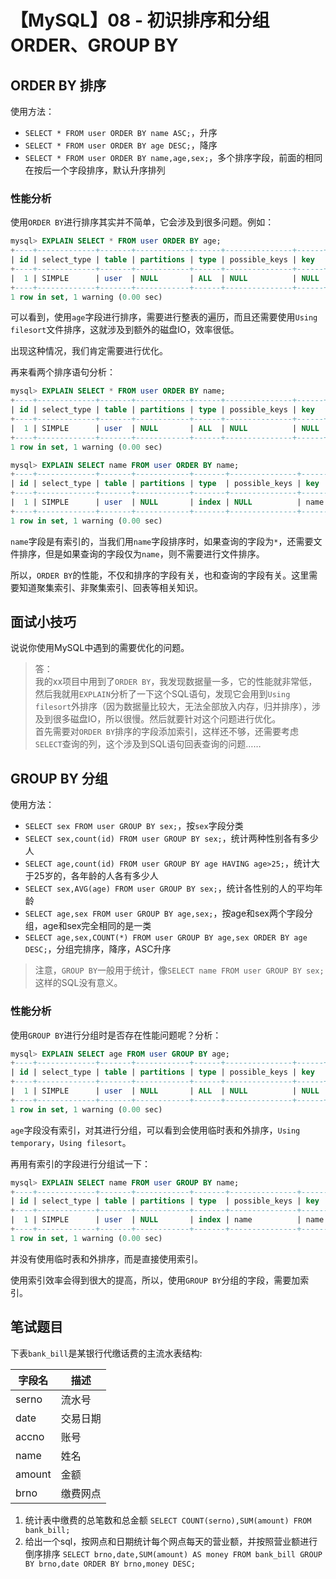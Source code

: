 # 【MySQL】08 - 初识排序和分组 ORDER、GROUP BY


## ORDER BY 排序

使用方法：  
- `SELECT * FROM user ORDER BY name ASC;`，升序
- `SELECT * FROM user ORDER BY age DESC;`，降序
- `SELECT * FROM user ORDER BY name,age,sex;`，多个排序字段，前面的相同在按后一个字段排序，默认升序排列


### 性能分析

使用`ORDER BY`进行排序其实并不简单，它会涉及到很多问题。例如：  
```sql
mysql> EXPLAIN SELECT * FROM user ORDER BY age;
+----+-------------+-------+------------+------+---------------+------+---------+------+------+----------+----------------+
| id | select_type | table | partitions | type | possible_keys | key  | key_len | ref  | rows | filtered | Extra          |
+----+-------------+-------+------------+------+---------------+------+---------+------+------+----------+----------------+
|  1 | SIMPLE      | user  | NULL       | ALL  | NULL          | NULL | NULL    | NULL |    3 |   100.00 | Using filesort |
+----+-------------+-------+------------+------+---------------+------+---------+------+------+----------+----------------+
1 row in set, 1 warning (0.00 sec)
```
可以看到，使用`age`字段进行排序，需要进行整表的遍历，而且还需要使用`Using filesort`文件排序，这就涉及到额外的磁盘IO，效率很低。

出现这种情况，我们肯定需要进行优化。

再来看两个排序语句分析：  
```sql
mysql> EXPLAIN SELECT * FROM user ORDER BY name;
+----+-------------+-------+------------+------+---------------+------+---------+------+------+----------+----------------+
| id | select_type | table | partitions | type | possible_keys | key  | key_len | ref  | rows | filtered | Extra          |
+----+-------------+-------+------------+------+---------------+------+---------+------+------+----------+----------------+
|  1 | SIMPLE      | user  | NULL       | ALL  | NULL          | NULL | NULL    | NULL |    3 |   100.00 | Using filesort |
+----+-------------+-------+------------+------+---------------+------+---------+------+------+----------+----------------+
1 row in set, 1 warning (0.00 sec)

mysql> EXPLAIN SELECT name FROM user ORDER BY name;
+----+-------------+-------+------------+-------+---------------+------+---------+------+------+----------+-------------+
| id | select_type | table | partitions | type  | possible_keys | key  | key_len | ref  | rows | filtered | Extra       |
+----+-------------+-------+------------+-------+---------------+------+---------+------+------+----------+-------------+
|  1 | SIMPLE      | user  | NULL       | index | NULL          | name | 152     | NULL |    3 |   100.00 | Using index |
+----+-------------+-------+------------+-------+---------------+------+---------+------+------+----------+-------------+
1 row in set, 1 warning (0.00 sec)
```
`name`字段是有索引的，当我们用`name`字段排序时，如果查询的字段为`*`，还需要文件排序，但是如果查询的字段仅为`name`，则不需要进行文件排序。


所以，`ORDER BY`的性能，不仅和排序的字段有关，也和查询的字段有关。这里需要知道聚集索引、非聚集索引、回表等相关知识。


## 面试小技巧

说说你使用MySQL中遇到的需要优化的问题。

> 答：  
> 我的xx项目中用到了`ORDER BY`，我发现数据量一多，它的性能就非常低，然后我就用`EXPLAIN`分析了一下这个SQL语句，发现它会用到`Using filesort`外排序（因为数据量比较大，无法全部放入内存，归并排序），涉及到很多磁盘IO，所以很慢。然后就要针对这个问题进行优化。  
> 首先需要对`ORDER BY`排序的字段添加索引，这样还不够，还需要考虑`SELECT`查询的列，这个涉及到SQL语句回表查询的问题……




## GROUP BY 分组

使用方法：  
- `SELECT sex FROM user GROUP BY sex;`，按`sex`字段分类
- `SELECT sex,count(id) FROM user GROUP BY sex;`，统计两种性别各有多少人
- `SELECT age,count(id) FROM user GROUP BY age HAVING age>25;`，统计大于25岁的，各年龄的人各有多少人
- `SELECT sex,AVG(age) FROM user GROUP BY sex;`，统计各性别的人的平均年龄
- `SELECT age,sex FROM user GROUP BY age,sex;`，按age和sex两个字段分组，age和sex完全相同的是一类
- `SELECT age,sex,COUNT(*) FROM user GROUP BY age,sex ORDER BY age DESC;`，分组完排序，降序，ASC升序

> 注意，`GROUP BY`一般用于统计，像`SELECT name FROM user GROUP BY sex;`这样的SQL没有意义。


### 性能分析

使用`GROUP BY`进行分组时是否存在性能问题呢？分析：  
```sql
mysql> EXPLAIN SELECT age FROM user GROUP BY age;
+----+-------------+-------+------------+------+---------------+------+---------+------+------+----------+---------------------------------+
| id | select_type | table | partitions | type | possible_keys | key  | key_len | ref  | rows | filtered | Extra                           |
+----+-------------+-------+------------+------+---------------+------+---------+------+------+----------+---------------------------------+
|  1 | SIMPLE      | user  | NULL       | ALL  | NULL          | NULL | NULL    | NULL |    3 |   100.00 | Using temporary; Using filesort |
+----+-------------+-------+------------+------+---------------+------+---------+------+------+----------+---------------------------------+
1 row in set, 1 warning (0.00 sec)
```
`age`字段没有索引，对其进行分组，可以看到会使用临时表和外排序，`Using temporary`，`Using filesort`。

再用有索引的字段进行分组试一下：  
```sql
mysql> EXPLAIN SELECT name FROM user GROUP BY name;
+----+-------------+-------+------------+-------+---------------+------+---------+------+------+----------+-------------+
| id | select_type | table | partitions | type  | possible_keys | key  | key_len | ref  | rows | filtered | Extra       |
+----+-------------+-------+------------+-------+---------------+------+---------+------+------+----------+-------------+
|  1 | SIMPLE      | user  | NULL       | index | name          | name | 152     | NULL |    3 |   100.00 | Using index |
+----+-------------+-------+------------+-------+---------------+------+---------+------+------+----------+-------------+
1 row in set, 1 warning (0.00 sec)
```
并没有使用临时表和外排序，而是直接使用索引。

使用索引效率会得到很大的提高，所以，使用`GROUP BY`分组的字段，需要加索引。



## 笔试题目

下表`bank_bill`是某银行代缴话费的主流水表结构:

|字段名|描述|
|---|---|
|serno|流水号|
|date|交易日期|
|accno|账号|
|name|姓名|
|amount|金额|
|brno|缴费网点|

1. 统计表中缴费的总笔数和总金额
    `SELECT COUNT(serno),SUM(amount) FROM bank_bill;`
2. 给出一个sql，按网点和日期统计每个网点每天的营业额，并按照营业额进行倒序排序
    `SELECT brno,date,SUM(amount) AS money FROM bank_bill GROUP BY brno,date ORDER BY brno,money DESC;`
